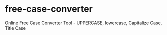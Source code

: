 # free-case-converter
Online Free Case Converter Tool - UPPERCASE, lowercase, Capitalize Case, Title Case
